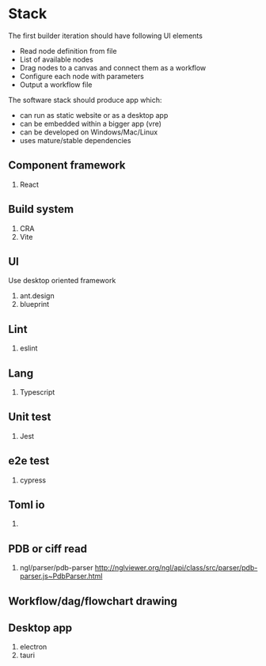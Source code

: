# Stack

The first builder iteration should have following UI elements
* Read node definition from file
* List of available nodes
* Drag nodes to a canvas and connect them as a workflow
* Configure each node with parameters
* Output a workflow file

The software stack should produce app which:
* can run as static website or as a desktop app 
* can be embedded within a bigger app (vre)
* can be developed on Windows/Mac/Linux
* uses mature/stable dependencies

## Component framework

1. React

## Build system

1. CRA
2. Vite

## UI

Use desktop oriented framework

1. ant.design
2. blueprint

## Lint

1. eslint

## Lang

1. Typescript

## Unit test

1. Jest

## e2e test

1. cypress

## Toml io

1. 

## PDB or ciff read

1. ngl/parser/pdb-parser http://nglviewer.org/ngl/api/class/src/parser/pdb-parser.js~PdbParser.html

## Workflow/dag/flowchart drawing

## Desktop app

1. electron 
2. tauri
